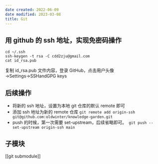 ```yaml
---
date created: 2022-06-09
date modified: 2023-03-08
title: Git
---
```


## 用 github 的 ssh 地址，实现免密码操作

```
cd ~/.ssh
ssh-keygen -t rsa -C cdd2zju@gmail.com
cat id_rsa.pub
```

复制 id_rsa.pub 文件内容，登录 GitHub，点击用户头像→Settings→SSHandGPG keys

## 后续操作

- 将新的 ssh 地址，设置为本地 git 仓库的默认 remote 即可
- 添加 ssh 地址为新的 remote 仓库 `git remote add origin-ssh git@github.com:oldwinter/knowledge-garden.git`
- push 的时候，第一次需要 set-upstream，后续省略即可。` git push --set-upstream origin-ssh main`

## 子模块

[[git submodule]]
